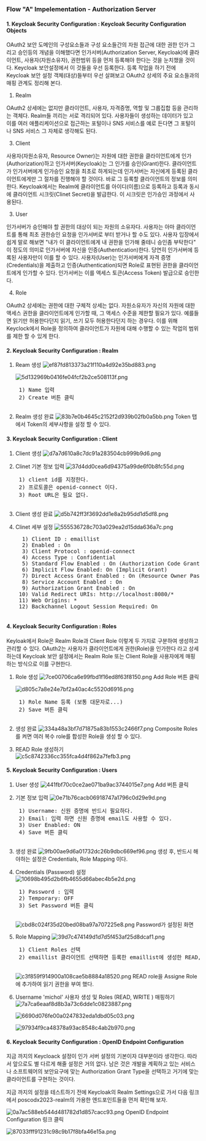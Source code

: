### Flow "A" Impelementation - Authorization Server

#### 1. Keycloak Security Configuration : Keycloak Security Configuration Objects
OAuth2 보안 도메인의 구성요소들과 구성 요소들간의 자원 접근에 대한 권한 인가 그리고 승인등의 개념을 이해했다면 인가서버(Authorization Server, Keycloak)에 클라이언트, 사용자(자원소유자), 권한범위 등을 먼저 등록해야 한다는 것을 눈치챘을 것이다. Keycloak 보안설정에서 이 것들을 우선 등록한다. 등록 작업을 하기 전에 Keycloak 보안 설정 객체(대상)들부터 우선 살펴보고 OAuth2 상세의 주요 요소들과의 매핑 관계도 정리해 본다.
	
 1. Realm
<p>
OAuth2 상세에는 없지만 클라이언트, 사용자, 자격증명, 역할 및 그룹집합 등을 관리하는 객체다. Realm들 끼리는 서로 격리되어 있다. 사용자들이 생성하는 데이터가 있고 이를 여러 애플리케이션으로 접근하는 포털이나 SNS 서비스를 예로 든다면 그 포털이나 SNS 서비스 그 자체로 생각해도 된다. 
</p>

3. Client
<p>
사용자(자원소유자, Resource Owner)는 자원에 대한 권한을 클라이언트에게 인가(Authorization)하고 인가서버(Keycloak)는 그 인가를 승인(Grant)한다. 클라이언트가 인가서버에게 인가승인 요청을 최초로 하게되는데 인가서버는 자신에게 등록된 클라이언트에게만 그 절차를 진행해야 할 것이다. 바로 그 등록할 클라이언트의 정보를 의미한다. Keycloak에서는 Realm에 클라이언트를 아이디(이름)으로 등록하고 등록과 동시에 클라이언트 시크릿(Clinet Secret)을 발급한다. 이 시크릿은 인가승인 과정에서 사용된다.  
</p>

3. User
<p>
인가서버가 승인해야 할 권한의 대상이 되는 자원의 소유자다. 사용자는 아마 클라이언트를 통해 최초 권한승인 요청을 인가서버로 부터 받거나 할 수도 있다. 사용자 입장에서 쉽게 말로 해보면 "내가 이 클라이언트에게 내 권한을 인가해 줄테니 승인좀 부탁한다" 이 정도의 의미로 인가서버에 자신을 인증(Authentication)한다. 당연히 인가서버에 등록된 사용자만이 이를 할 수 있다. 사용자(User)는 인가서버에게 자격 증명(Credentials)을 제출하고 인증(Authentication)되면 Role로 표현된 권한을 클라이언트에게 인가할 수 있다. 인가서버는 이를 액세스 토큰(Access Token) 발급으로 승인한다.
</p>

4. Role
<p>
OAuth2 상세에는 권한에 대한 구체적 상세는 없다. 자원소유자가 자신의 자원에 대한 액세스 권한을 클라이언트에게 인가할 때, 그 액세스 수준을 제한할 필요가 있다. 예를들면 읽기만 허용한다던지 읽기, 쓰기 모두 허용한다던지 하는 경우다. 이를 위해 Keyclock에서 Role을 정의하여 클라이언트가 자원에 대해 수행할 수 있는 작업의 범위를 제한 할 수 있게 한다.
</p>
	

#### 2. Keycloak Security Configuration : Realm 
1. Ream 생성
	![ef87fd813373a21f110a4d92e35bd883.png](./_resources/ef87fd813373a21f110a4d92e35bd883.png)
	<br>

	![5d132969b0416fe04fcf2b2ce508113f.png](./_resources/5d132969b0416fe04fcf2b2ce508113f.png)

	<pre>
	1) Name 입력
	2) Create 버튼 클릭
	</pre>

2. Realm 생성 완료
	![83b7e0b4645c2152f2d939b02fb0a5bb.png](./_resources/83b7e0b4645c2152f2d939b02fb0a5bb.png)
	Token 탭에서 Token의 세부사항을 설정 할 수 있다.

#### 3. Keycloak Security Configuration : Client
1. Client 생성
	![d7a7d610a8c7dc91a283504cb999b9d6.png](./_resources/d7a7d610a8c7dc91a283504cb999b9d6.png)

2. Clinet 기본 정보 입력
	![37d4dd0cea6d94375a99de6f0b8fc55d.png](./_resources/37d4dd0cea6d94375a99de6f0b8fc55d.png)
	<pre>
	1) client id를 지정한다.
	2) 프로토콜은 openid-connect 이다.
	3) Root URL은 필요 없다.
	</pre>

3. Client 생성 완료
	![d5b742ff3f3692dd1e8a2b95dd1d5df8.png](./_resources/d5b742ff3f3692dd1e8a2b95dd1d5df8.png)
		
4. Clinet 세부 설정
	![555536728c703a029ea2d15dda636a7c.png](./_resources/555536728c703a029ea2d15dda636a7c.png)	
	<pre>
	 1) Client ID : emaillist
	 2) Enabled : On
	 3) Client Protocol : openid-connect
	 4) Access Type : Confidential
	 5) Standard Flow Enabled : On (Authorization Code Grant)
	 6) Implicit Flow Enabled: On (Implicit Grant)
	 7) Direct Access Grant Enabled : On (Resource Owner Password Credentials Grant)
	 8) Service Account Enabled : On
	 9) Authorization Grant Enabled : On
	10) Valid Redirect URIs: http://localhost:8080/*
	11) Web Origins: *
	12) Backchannel Logout Session Required: On
	</pre>
	
#### 4. Keycloak Security Configuration : Roles
Keyloak에서 Role은 Realm Role과 Client Role 이렇게 두 가지로 구분하여 생성하고 관리할 수 있다. OAuth2는 사용자가 클라이언트에게 권한(Role)을 인가한다 라고 상세하는데 Keycloak 보안 설정에서는 Realm Role 또는 Client Role을 사용자에게 매핑하는 방식으로 이를 구현한다.
	
1. Role 생성
	![7ce00706ca6e99fbd1f16ed8f63f8150.png](./_resources/7ce00706ca6e99fbd1f16ed8f63f8150.png)
	Add Role 버튼 클릭
	<br>

	![d805c7a8e24e7bf2a40ac4c5520d6916.png](./_resources/d805c7a8e24e7bf2a40ac4c5520d6916.png)
	<pre>
	1) Role Name 등록 (보통 대문자로...)
	2) Save 버튼 클릭
	</pre>

2. 생성 완료
	![334a48a3bf7d71875a83b1553c2466f7.png](./_resources/334a48a3bf7d71875a83b1553c2466f7.png)
	Composite Roles를 켜면 여러 복수 role를 합성한 Role을 생성 할 수 있다.
	<br>
	
3. READ Role 생성하기	
	![c5c8742336cc355fca4d4f862a7fefb3.png](./_resources/c5c8742336cc355fca4d4f862a7fefb3.png)

#### 5. Keycloak Security Configuration : Users
1. User 생성
	![441fbf70c0ce2ae071ba9ac3744015e7.png](./_resources/441fbf70c0ce2ae071ba9ac3744015e7.png)
	Add 버튼 클릭
	<br>

2. 기본 정보 입력
	![0e71b76cacb06918747a1796c0d29e9d.png](./_resources/0e71b76cacb06918747a1796c0d29e9d.png)
	<pre>
	1) Username: 신원 증명에 반드시 필요하다.
	2) Email: 입력 하면 신원 증명에 email도 사용할 수 있다.
	3) User Enabled: ON
	4) Save 버튼 클릭
	</pre>

3. 생성 완료
	![9fb00ae9d6a01732dc26b9dbc669ef96.png](./_resources/9fb00ae9d6a01732dc26b9dbc669ef96.png)
	생성 후, 반드시 해야하는 설정은 Credentials, Role Mapping 이다.
	<br>

4. Credentials (Password) 설정
	![10698b495d2b6fb4655d66abec4b5e2d.png](./_resources/10698b495d2b6fb4655d66abec4b5e2d.png)
	<pre>
	1) Password : 입력
	2) Temporary: OFF
	3) Set Password 버튼 클릭
	</pre>
	
	![cbd8c024f35d20bed08ba97a707225e8.png](./_resources/cbd8c024f35d20bed08ba97a707225e8.png)
	Password가 설정된 화면
	<br>
	
5. Role Mapping
	![39d7c474149d1d7d5f453af25d8dcaf1.png](./_resources/39d7c474149d1d7d5f453af25d8dcaf1.png)
	<pre>
	1) Client Roles 선택
	2) emaillist 클라이언트 선택하면 등록한 emaillist에 생성한 READ, WRITE Role이 보인다.
	</pre>
	
	![c3f859f914900a108cae5b8884a18520.png](./_resources/c3f859f914900a108cae5b8884a18520.png)
	READ role을 Assigne Role에 추가하여 읽기 권한을 부여 했다.
	<br>
	
6. Username 'michol' 사용자 생성 및 Roles (READ, WRITE ) 매핑하기
	![7a7ca6eaaf8d8b3a73c6dde1c0823887.png](./_resources/7a7ca6eaaf8d8b3a73c6dde1c0823887.png)
	<br>
	
	![6690d076fe00a0247832eda1dbd05c03.png](./_resources/6690d076fe00a0247832eda1dbd05c03.png)
	<br>
	
	![97934f9ca48378a93ac8548c4ab2b970.png](./_resources/97934f9ca48378a93ac8548c4ab2b970.png)
	<br>
	
#### 6. Keycloak Security Configuration : OpenID Endpoint Configuration
지금 까지의 Keycloack 설정이 인가 서버 설정의 기본이자 대부분이라 생각한다. 따라서 앞으로도 별 다르게 해줄 설정은 거의 없다. 남은 것은 개발을 계획하고 있는 서비스나 소프트웨어의 보안요구에 맞는 Authorization Grant Type을 선택하고 거기에 맞는 클라이언트를 구현하는 것이다.

지금 까지의 설정을 테스트하기 전에 Keycloak의 Realm Settings으로 가서 다음 링크에서 poscodx2023-realm의 가용한 엔드포인트들을 먼저 확인해 보자.

![0a7ac588eb544d481782d1d857cacc93.png](./_resources/0a7ac588eb544d481782d1d857cacc93.png)
OpenID Endpoint Configuration 링크 클릭
	
![87033fff91231c98c9b17f8bfa46e15a.png](./_resources/87033fff91231c98c9b17f8bfa46e15a.png)
